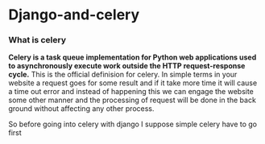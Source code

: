 # Django-and-celery


### What is celery

**Celery is a task queue implementation for Python web applications used to asynchronously execute work outside the HTTP request-response cycle.**
This is the official definision for celery. In simple terms in your website a request goes for some result and if it take more time it will cause a time out error and instead of happening this we can engage the website some other manner and the processing of request will be done in the back ground without affecting any other process.

So before going into celery with django I suppose simple celery have to go first


